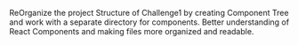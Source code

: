 ReOrganize the project Structure of Challenge1 by creating Component Tree and work with a separate directory for components.
Better understanding of React Components and making files more organized and readable.
